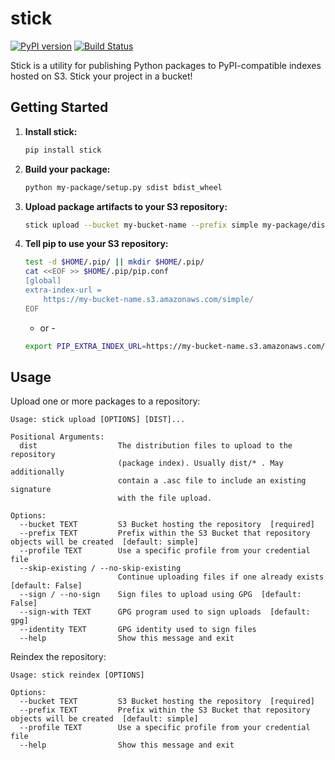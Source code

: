 stick
=====
[![PyPI version](https://badge.fury.io/py/stick.svg)](https://badge.fury.io/py/stick)
[![Build Status](https://travis-ci.org/brandond/stick.svg?branch=master)](https://travis-ci.org/brandond/stick)

Stick is a utility for publishing Python packages to PyPI-compatible indexes hosted on S3. Stick your project in a bucket!

Getting Started
---------------

1. **Install stick:**

   ```sh
   pip install stick
   ```

2. **Build your package:**

    ```sh
    python my-package/setup.py sdist bdist_wheel
    ```

3. **Upload package artifacts to your S3 repository:**

    ```sh
    stick upload --bucket my-bucket-name --prefix simple my-package/dist/*
    ```

4. **Tell pip to use your S3 repository:**

    ```sh
    test -d $HOME/.pip/ || mkdir $HOME/.pip/
    cat <<EOF >> $HOME/.pip/pip.conf
    [global]
    extra-index-url =
        https://my-bucket-name.s3.amazonaws.com/simple/
    EOF
    ```

    - or -
    ```sh
    export PIP_EXTRA_INDEX_URL=https://my-bucket-name.s3.amazonaws.com/simple/
    ```

Usage
-----

Upload one or more packages to a repository:

```
Usage: stick upload [OPTIONS] [DIST]...

Positional Arguments:
  dist                  The distribution files to upload to the repository
                        (package index). Usually dist/* . May additionally
                        contain a .asc file to include an existing signature
                        with the file upload.

Options:
  --bucket TEXT         S3 Bucket hosting the repository  [required]
  --prefix TEXT         Prefix within the S3 Bucket that repository objects will be created  [default: simple]
  --profile TEXT        Use a specific profile from your credential file
  --skip-existing / --no-skip-existing
                        Continue uploading files if one already exists  [default: False]
  --sign / --no-sign    Sign files to upload using GPG  [default: False]
  --sign-with TEXT      GPG program used to sign uploads  [default: gpg]
  --identity TEXT       GPG identity used to sign files
  --help                Show this message and exit
```

Reindex the repository:

```
Usage: stick reindex [OPTIONS]

Options:
  --bucket TEXT         S3 Bucket hosting the repository  [required]
  --prefix TEXT         Prefix within the S3 Bucket that repository objects will be created  [default: simple]
  --profile TEXT        Use a specific profile from your credential file
  --help                Show this message and exit
```

